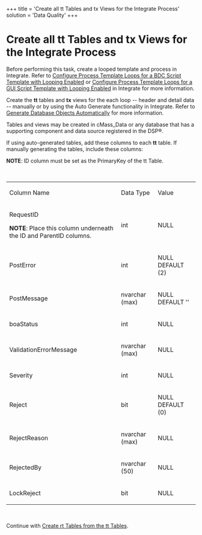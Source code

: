 +++
title = 'Create all tt Tables and tx Views for the Integrate Process'
solution = 'Data Quality'
+++

# Create all tt Tables and tx Views for the Integrate Process

Before performing this task, create a looped template and process in
Integrate. Refer to [Configure Process Template Loops for a BDC Script
Template with Looping
Enabled](../../../Platform/Integrate/Use_Cases/ConfigureProcTempLoopsBDCLoopEn.htm)
or [Configure Process Template Loops for a GUI Script Template with
Looping
Enabled](../../../Platform/Integrate/Use_Cases/ConfigureProcTemplLoopsGUILoopgEn.htm)
in Integrate for more information.

Create the **tt** tables and **tx** views for the each loop -- header
and detail data -- manually or by using the Auto Generate functionality
in Integrate. Refer to [Generate Database Objects
Automatically](../../../Platform/Integrate/Use_Cases/Generate_Database_Objects_Automatically.htm)
for more information.

Tables and views may be created in cMass\_Data or any database that has
a supporting component and data source registered in the DSP®.

If using auto-generated tables, add these columns to each **tt** table.
If manually generating the tables, include these columns:

<span style="font-weight: bold;">NOTE</span>: ID column must be set as
the PrimaryKey of the tt Table.

 

<table>
<tbody>
<tr class="odd">
<td><p>Column Name</p></td>
<td><p>Data Type</p></td>
<td><p>Value</p></td>
</tr>
<tr class="even">
<td><p>RequestID</p>
<p><strong>NOTE</strong>: Place this column underneath the ID and ParentID columns.</p></td>
<td><p>int</p></td>
<td><p>NULL</p></td>
</tr>
<tr class="odd">
<td><p>PostError</p></td>
<td><p>int</p></td>
<td><p>NULL DEFAULT (2)</p></td>
</tr>
<tr class="even">
<td><p>PostMessage</p></td>
<td><p>nvarchar (max)</p></td>
<td><p>NULL DEFAULT ''</p></td>
</tr>
<tr class="odd">
<td><p>boaStatus</p></td>
<td><p>int</p></td>
<td><p>NULL</p></td>
</tr>
<tr class="even">
<td><p>ValidationErrorMessage</p></td>
<td><p>nvarchar (max)</p></td>
<td><p>NULL</p></td>
</tr>
<tr class="odd">
<td><p>Severity</p></td>
<td><p>int</p></td>
<td><p>NULL</p></td>
</tr>
<tr class="even">
<td><p>Reject</p></td>
<td><p>bit</p></td>
<td><p>NULL DEFAULT (0)</p></td>
</tr>
<tr class="odd">
<td><p>RejectReason</p></td>
<td><p>nvarchar (max)</p></td>
<td><p>NULL</p></td>
</tr>
<tr class="even">
<td><p>RejectedBy</p></td>
<td><p>nvarchar (50)</p></td>
<td><p>NULL</p></td>
</tr>
<tr class="odd">
<td><p>LockReject</p></td>
<td><p>bit</p></td>
<td><p>NULL</p></td>
</tr>
</tbody>
</table>

 

Continue with [Create rt Tables from the tt
Tables](Create_rt_Tables_from_the_tt_Tables.htm).
